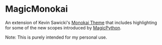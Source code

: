 # MagicMonokai

An extension of Kevin Sawicki's [Monokai Theme](https://github.com/kevinsawicki/monokai)
that includes highlighting for some of the new scopes introduced by
[MagicPython](https://github.com/MagicStack/MagicPython/blob/master/misc/scopes).

Note: This is purely intended for my personal use.
